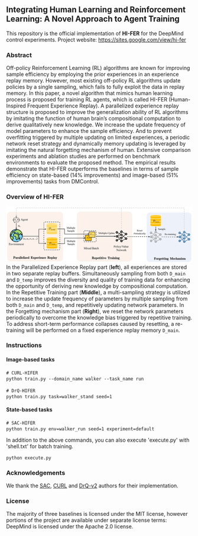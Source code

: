 ## Integrating Human Learning and Reinforcement Learning: A Novel Approach to Agent Training

This repository is the official implementation of **HI-FER** for the DeepMind control experiments.
Project website: https://sites.google.com/view/hi-fer

### Abstract
Off-policy Reinforcement Learning (RL) algorithms are known for improving sample efficiency by employing the prior experiences in an experience replay memory. However, most existing off-policy RL algorithms update policies by a single sampling, which fails to fully exploit the data in replay memory. In this paper, a novel algorithm that mimics human learning process is proposed for training RL agents, which is called HI-FER (Human-Inspired Frequent Experience Replay). A parallelized experience replay structure is proposed to improve the generalization ability of RL algorithms by imitating the function of human brain’s compositional computation to derive qualitatively new knowledge. We increase the update frequency of model parameters to enhance the sample efficiency. And to prevent overfitting triggered by multiple updating on limited experiences, a periodic network reset strategy and dynamically memory updating is leveraged by imitating the natural forgetting mechanism of human. Extensive comparison experiments and ablation studies are performed on benchmark environments to evaluate the proposed method. The empirical results demonstrate that HI-FER outperforms the baselines in terms of sample efficiency on state-based (14% improvements) and image-based (51% improvements) tasks from DMControl.

### Overview of HI-FER
![](overview.jpg)
In the Parallelized Experience Replay part (**left**), all experiences are stored in two separate replay buffers. Simultaneously sampling from both `D_main` and `D_temp` improves the diversity and quality of training data for enhancing the opportunity of deriving new knowledge by compositional computation. In the Repetitive Training part (**Middle**), a multi-sampling strategy is utilized to increase the update frequency of parameters by multiple sampling from both `D_main` and `D_temp`, and repetitively updating network parameters. In the Forgetting mechanism part (**Right**), we reset the network parameters periodically to overcome the knowledge bias triggered by repetitive training. To address short-term performance collapses caused by resetting, a re-training will be performed on a fixed experience replay memory `D_main`. 

### Instructions
#### Image-based tasks
```
# CURL-HIFER
python train.py --domain_name walker --task_name run

# DrQ-HIFER
python train.py task=walker_stand seed=1
```
#### State-based tasks
```
# SAC-HIFER
python train.py env=walker_run seed=1 experiment=default
```
In addition to the above commands, you can also execute 'execute.py' with 'shell.txt' for batch training.
```
python execute.py
```
### Acknowledgements
We thank the  [SAC](https://github.com/denisyarats/pytorch_sac), [CURL](https://mishalaskin.github.io/curl/) and [DrQ-v2](https://github.com/facebookresearch/drqv2) authors for their implementation.
### License
The majority of three baselines is licensed under the MIT license, however portions of the project are available under separate license terms: DeepMind is licensed under the Apache 2.0 license.
